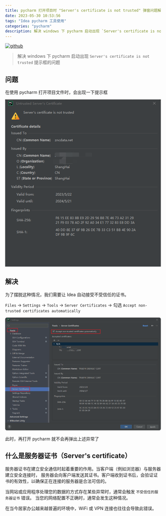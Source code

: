 ```yaml
---
title: pycharm 打开项目时 "Server's certificate is not trusted" 弹窗问题解决
date: 2023-05-30 10:53:56
tags: "Idea pycharm 工具使用"
categories: "pycharm"
description: 解决 windows 下 pycharm 启动出现 `Server's certificate is not trusted` 提示框的问题
---
```


[![github](https://img.shields.io/badge/github-Terry-brightgreen.svg?style=social)](https://github.com/2218084076)

> 解决 windows 下 pycharm 启动出现 `Server's certificate is not trusted` 提示框的问题

## 问题

在使用 pycharm 打开项目文件时，会出现一下提示框

<!--more-->

![Solve pycharm certificate problems](https://raw.githubusercontent.com/2218084076/personal-blog/main/source/image/d7278c9a.png)

## 解决

为了摆脱这种情况，我们需要让 Idea 自动接受不受信任的证书。

`Files` -> `Settings` -> `Tools` -> `Server Certificates` -> 勾选 `Accept non-trusted certificates automatically`

![8028820d.png](https://raw.githubusercontent.com/2218084076/personal-blog/main/source/image/8028820d.png)

此时，再打开 pycharm 就不会再弹出上述异常了

## 什么是服务器证书（Server's certificate）

服务器证书在建立安全通信时起着重要的作用。当客户端（例如浏览器）与服务器建立安全连接时，
服务器会向客户端发送其证书。客户端收到证书后，会验证证书的有效性，以确保正在连接的服务器是合法可信的。

当网站或应用程序处理您的数据的方式存在某些异常时，通常会触发 `不受信任的服务器证书` 错误。
当您的网络配置不正确时，通常会发生这种情况。

在当今居家办公越来越普遍的环境中，WiFi 或 VPN 连接也往往会导致此错误。
